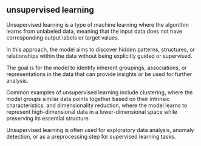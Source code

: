 ## unsupervised learning

Unsupervised learning is a type of machine learning where the algorithm learns from unlabeled data, meaning that the input data does not have corresponding output labels or target values. 

In this approach, the model aims to discover hidden patterns, structures, or relationships within the data without being explicitly guided or supervised. 

The goal is for the model to identify inherent groupings, associations, or representations in the data that can provide insights or be used for further analysis. 

Common examples of unsupervised learning include clustering, where the model groups similar data points together based on their intrinsic characteristics, and dimensionality reduction, where the model learns to represent high-dimensional data in a lower-dimensional space while preserving its essential structure. 

Unsupervised learning is often used for exploratory data analysis, anomaly detection, or as a preprocessing step for supervised learning tasks.
